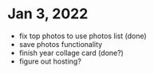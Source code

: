 # Jan 3, 2022
- fix top photos to use photos list (done)
- save photos functionality
- finish year collage card (done?)
- figure out hosting?
